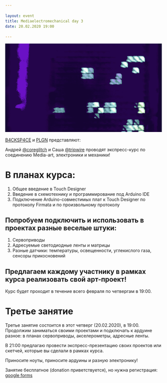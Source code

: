 ```yaml
---

layout: event
title: Mediaelectromechanical day 3
date: 20.02.2020 19:00

---
```


![promo](/img/mediaem_promo.gif "game of life on the fluepdot. By alg & fluepke")

[B4CKSP4CE](https://0x08.in/) и [PLGN](https://www.instagram.com/plgnlab/) представляют:

Андрей [@сoreglitch](tg://resolve/?domain=сoreglitch) и Саша [@tripwire](tg://resolve/?domain=tripwire) проводят экспресс-курс по соединению Media-art, электроники и механики!

# В планах курса:

1. Общее введение в Touch Designer
2. Введение в схемотехнику и программирование под Arduino IDE
3. Подключение Arduino-совместимых плат к Touch Designer по протоколу Firmata и по произвольному протоколу

## Попробуем подключить и использовать в проектах разные веселые штуки:

1. Сервоприводы
2. Адресуемые светодиодные ленты и матрицы
3. Разные датчики: температуры, освещенности, углекислого газа, сенсоры прикосновений

## Предлагаем каждому участнику в рамках курса реализовать свой арт-проект!

Курс будет проходит в течение всего февраля по четвергам в 19:00.

# Третье занятие

Третье занятие состоится в этот четверг (20.02.2020), в 19:00. Продолжим заниматься своими проектами и подключать к ардуине разное: в планах сервоприводы, акселерометры, адресные ленты.

В 21:00 предлагаю провести экспресс-презентацию своих проектов или скетчей, которые вы сделали в рамках курса.

Приносите ноуты, приносите ардуины и разную электронику!

Занятие бесплатное (donation приветствуется), но нужна регистрация: [google forms](https://docs.google.com/forms/d/e/1FAIpQLSeFR0HPGoqH5HkycXVvlFPxren--ZOkrNry1yglG6fvGuQkfA/viewform)
